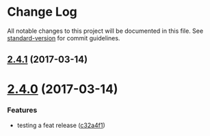# Change Log

All notable changes to this project will be documented in this file.
See [standard-version](https://github.com/conventional-changelog/standard-version) for commit guidelines.

<a name="2.4.1"></a>
## [2.4.1](https://github.com/bcoe/standard-version-lerna-test/compare/bcoe-lerna-1@2.4.0...bcoe-lerna-1@2.4.1) (2017-03-14)

<a name="2.4.0"></a>
# [2.4.0](https://github.com/bcoe/standard-version-lerna-test/compare/bcoe-lerna-1@2.3.5...bcoe-lerna-1@2.4.0) (2017-03-14)


### Features

* testing a feat release ([c32a4f1](https://github.com/bcoe/standard-version-lerna-test/commit/c32a4f1))
